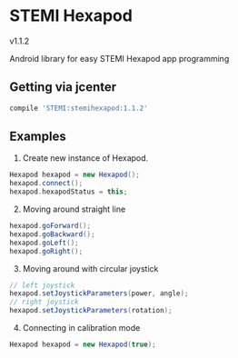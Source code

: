 # STEMI Hexapod

v1.1.2

Android library for easy STEMI Hexapod app programming

## Getting via jcenter

```groovy
compile 'STEMI:stemihexapod:1.1.2'
```

## Examples

1. Create new instance of Hexapod.
```groovy
Hexapod hexapod = new Hexapod();
hexapod.connect();
hexapod.hexapodStatus = this;
```

2. Moving around straight line
```groovy
hexapod.goForward();
hexapod.goBackward();
hexapod.goLeft();
hexapod.goRight();
```

3. Moving around with circular joystick
```groovy
// left joystick
hexapod.setJoystickParameters(power, angle);
// right joystick
hexapod.setJoystickParameters(rotation);
```

4. Connecting in calibration mode
```groovy
Hexapod hexapod = new Hexapod(true);
```

